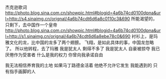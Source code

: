 杰克逊歌词
http://photo.blog.sina.com.cn/showpic.html#blogid=4a6b74cd0100dpna&url=http://s4.sinaimg.cn/orignal/4a6b74cdt6d6a8c0110c3&690
 所能渴望的，只剩下，去中国作一个皇帝
http://photo.blog.sina.com.cn/showpic.html#blogid=4a6b74cd0100dpna&url=http://s1.sinaimg.cn/orignal/4a6b74cdt6d6a8ebe78c0&690
 衬衫上，是玛雅文化的龙，比中国的龙多了两个翅膀。
飞翔，是如此具体的事，中国龙忽略了。
所以他转程，去了玛雅
 我是犹太人 剩得不多了
我是犹太人 自豪被掠夺
 我已厌倦作为受害者  什么是我的权力  你曾向我承诺自由
 
我无法相信养育我的土地 
如果马丁路德金活着
他绝不允许它发生  我能遇到的
只有指手画脚的人
 
  
